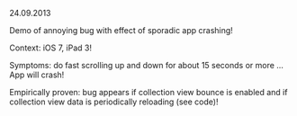 24.09.2013

Demo of annoying bug with effect of sporadic app crashing!

Context: iOS 7, iPad 3!

Symptoms: do fast scrolling up and down for about 15 seconds or more … App will crash!

Empirically proven: bug appears if collection view bounce is enabled and if collection view data is periodically reloading (see code)!


